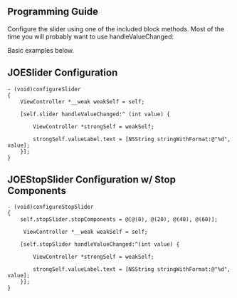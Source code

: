 Programming Guide
-----------------

Configure the slider using one of the included block methods. Most of the time
you will probably want to use handleValueChanged:

Basic examples below.

JOESlider Configuration
-----------------------

```
- (void)configureSlider
{
    ViewController *__weak weakSelf = self;
    
    [self.slider handleValueChanged:^ (int value) {
        
        ViewController *strongSelf = weakSelf;
        
        strongSelf.valueLabel.text = [NSString stringWithFormat:@"%d", value];
    }];
}
```

JOEStopSlider Configuration w/ Stop Components
---------------------------------------------

```
- (void)configureStopSlider
{
    self.stopSlider.stopComponents = @[@(0), @(20), @(40), @(60)];
    
     ViewController *__weak weakSelf = self;
    
    [self.stopSlider handleValueChanged:^(int value) {
        
        ViewController *strongSelf = weakSelf;
        
        strongSelf.valueLabel.text = [NSString stringWithFormat:@"%d", value];
    }];
}
```